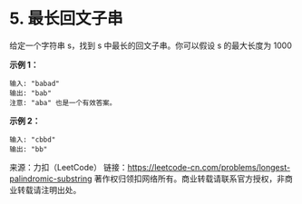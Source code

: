 #  5. 最长回文子串
给定一个字符串 s，找到 s 中最长的回文子串。你可以假设 s 的最大长度为 1000

**示例 1：**

```text
输入: "babad"
输出: "bab"
注意: "aba" 也是一个有效答案。
```

**示例 2：**

```text
输入: "cbbd"
输出: "bb"
```

来源：力扣（LeetCode）
链接：<https://leetcode-cn.com/problems/longest-palindromic-substring>
著作权归领扣网络所有。商业转载请联系官方授权，非商业转载请注明出处。
